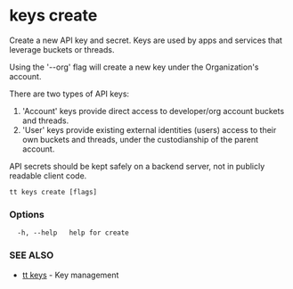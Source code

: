 # keys create

Create a new API key and secret. Keys are used by apps and services that leverage buckets or threads.

Using the '--org' flag will create a new key under the Organization's account.

There are two types of API keys:
1. 'Account' keys provide direct access to developer/org account buckets and threads.
1. 'User' keys provide existing external identities (users) access to their own buckets and threads, under the custodianship of the parent account.  

API secrets should be kept safely on a backend server, not in publicly readable client code.


```
tt keys create [flags]
```

### Options

```
  -h, --help   help for create
```

### SEE ALSO

* [tt keys](tt_keys.md)	 - Key management
